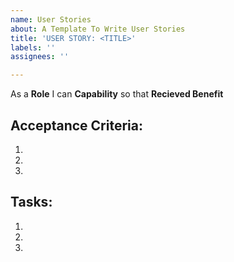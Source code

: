 ```yaml
---
name: User Stories
about: A Template To Write User Stories
title: 'USER STORY: <TITLE>'
labels: ''
assignees: ''

---
```


As a **Role** I can **Capability** so that **Recieved Benefit**

## Acceptance Criteria:
1.
2.
3.

## Tasks:
1.
2.
3.
